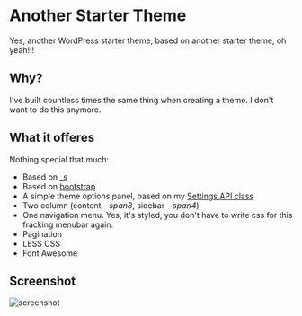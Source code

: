 # Another Starter Theme
Yes, another WordPress starter theme, based on another starter theme, oh yeah!!!

## Why?
I've built countless times the same thing when creating a theme. I don't want to do this anymore.

## What it offeres
Nothing special that much:

* Based on [_s](https://github.com/Automattic/_s)
* Based on [bootstrap](http://twitter.github.com/bootstrap/)
* A simple theme options panel, based on my [Settings API class](https://github.com/tareq1988/wordpress-settings-api-class)
* Two column (content - *span8*, sidebar - *span4*)
* One navigation menu. Yes, it's styled, you don't have to write css for this fracking menubar again.
* Pagination
* LESS CSS
* Font Awesome

## Screenshot
![screenshot](http://f.cl.ly/items/3d3I3X3t3X3j36192L3Q/_bootstraps.png)